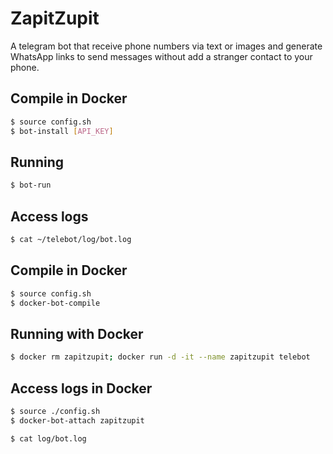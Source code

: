 # ZapitZupit
A telegram bot that receive phone numbers via text or images and generate WhatsApp links to send messages without add a stranger contact to your phone.

## Compile in Docker
```bash
$ source config.sh
$ bot-install [API_KEY]
```

## Running
```bash
$ bot-run
```

## Access logs

```bash
$ cat ~/telebot/log/bot.log
```

## Compile in Docker
```bash
$ source config.sh
$ docker-bot-compile
```

## Running with Docker
```bash
$ docker rm zapitzupit; docker run -d -it --name zapitzupit telebot
```

## Access logs in Docker

```bash
$ source ./config.sh
$ docker-bot-attach zapitzupit

$ cat log/bot.log
```
